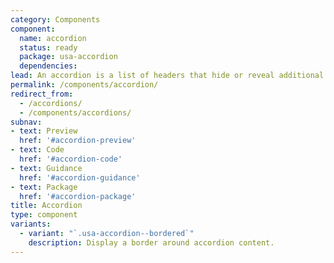 ```yaml
---
category: Components
component:
  name: accordion
  status: ready
  package: usa-accordion
  dependencies:
lead: An accordion is a list of headers that hide or reveal additional content when selected.
permalink: /components/accordion/
redirect_from:
  - /accordions/
  - /components/accordions/
subnav:
- text: Preview
  href: '#accordion-preview'
- text: Code
  href: '#accordion-code'
- text: Guidance
  href: '#accordion-guidance'
- text: Package
  href: '#accordion-package'
title: Accordion
type: component
variants:
  - variant: "`.usa-accordion--bordered`"
    description: Display a border around accordion content.
---
```

